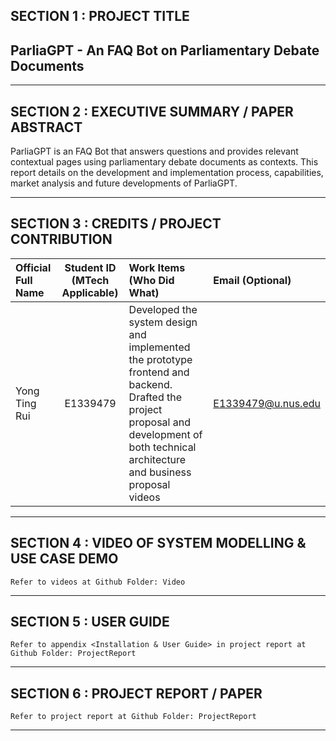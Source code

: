 ﻿## SECTION 1 : PROJECT TITLE
## ParliaGPT - An FAQ Bot on Parliamentary Debate Documents

---

## SECTION 2 : EXECUTIVE SUMMARY / PAPER ABSTRACT
ParliaGPT is an FAQ Bot that answers questions and provides relevant contextual pages using parliamentary debate documents as contexts. This report details on the development and implementation process, capabilities, market analysis and future developments of ParliaGPT.

---

## SECTION 3 : CREDITS / PROJECT CONTRIBUTION

| Official Full Name  | Student ID (MTech Applicable)  | Work Items (Who Did What) | Email (Optional) |
| :------------ |:---------------:| :-----| :-----|
| Yong Ting Rui | E1339479 | Developed the system design and implemented the prototype frontend and backend. Drafted the project proposal and development of both technical architecture and business proposal videos | E1339479@u.nus.edu |

---

## SECTION 4 : VIDEO OF SYSTEM MODELLING & USE CASE DEMO

`Refer to videos at Github Folder: Video`

---

## SECTION 5 : USER GUIDE

`Refer to appendix <Installation & User Guide> in project report at Github Folder: ProjectReport`

---
## SECTION 6 : PROJECT REPORT / PAPER

`Refer to project report at Github Folder: ProjectReport`

---
